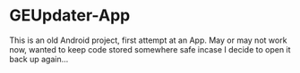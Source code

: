 # GEUpdater-App
This is an old Android project, first attempt at an App.
May or may not work now, wanted to keep code stored somewhere safe incase I decide to open it back up again...